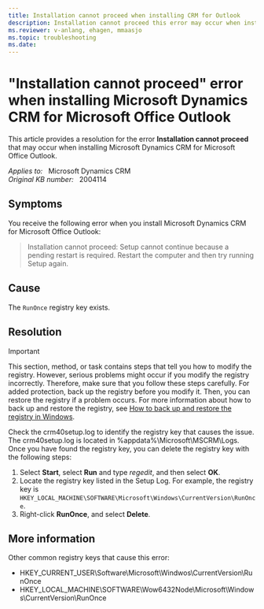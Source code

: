 ```yaml
---
title: Installation cannot proceed when installing CRM for Outlook
description: Installation cannot proceed this error may occur when installing Microsoft Dynamics CRM for Microsoft Office Outlook. Provides a resolution.
ms.reviewer: v-anlang, ehagen, mmaasjo
ms.topic: troubleshooting
ms.date: 
---
```

# "Installation cannot proceed" error when installing Microsoft Dynamics CRM for Microsoft Office Outlook

This article provides a resolution for the error **Installation cannot proceed** that may occur when installing Microsoft Dynamics CRM for Microsoft Office Outlook.

_Applies to:_ &nbsp; Microsoft Dynamics CRM  
_Original KB number:_ &nbsp; 2004114

## Symptoms

You receive the following error when you install Microsoft Dynamics CRM for Microsoft Office Outlook:

> Installation cannot proceed: Setup cannot continue because a pending restart is required. Restart the computer and then try running Setup again.

## Cause

The `RunOnce` registry key exists.

## Resolution

> [!IMPORTANT]
> This section, method, or task contains steps that tell you how to modify the registry. However, serious problems might occur if you modify the registry incorrectly. Therefore, make sure that you follow these steps carefully. For added protection, back up the registry before you modify it. Then, you can restore the registry if a problem occurs. For more information about how to back up and restore the registry, see [How to back up and restore the registry in Windows](https://support.microsoft.com/help/322756/).

Check the crm40setup.log to identify the registry key that causes the issue. The crm40setup.log is located in %appdata%\Microsoft\MSCRM\Logs. Once you have found the registry key, you can delete the registry key with the following steps:

1. Select **Start**, select **Run** and type *regedit*, and then select **OK**.
2. Locate the registry key listed in the Setup Log. For example, the registry key is `HKEY_LOCAL_MACHINE\SOFTWARE\Microsoft\Windows\CurrentVersion\RunOnce`.
3. Right-click **RunOnce**, and select **Delete**.

## More information

Other common registry keys that cause this error:

- HKEY_CURRENT_USER\Software\Microsoft\Windwos\CurrentVersion\RunOnce
- HKEY_LOCAL_MACHINE\SOFTWARE\Wow6432Node\Microsoft\Windows\CurrentVersion\RunOnce
